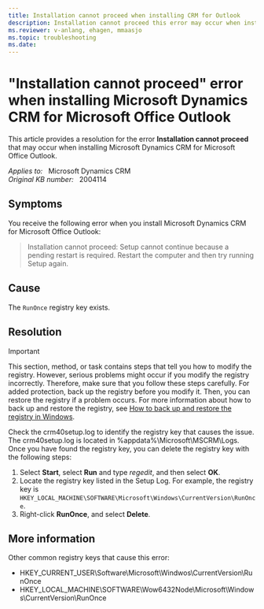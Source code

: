 ```yaml
---
title: Installation cannot proceed when installing CRM for Outlook
description: Installation cannot proceed this error may occur when installing Microsoft Dynamics CRM for Microsoft Office Outlook. Provides a resolution.
ms.reviewer: v-anlang, ehagen, mmaasjo
ms.topic: troubleshooting
ms.date: 
---
```

# "Installation cannot proceed" error when installing Microsoft Dynamics CRM for Microsoft Office Outlook

This article provides a resolution for the error **Installation cannot proceed** that may occur when installing Microsoft Dynamics CRM for Microsoft Office Outlook.

_Applies to:_ &nbsp; Microsoft Dynamics CRM  
_Original KB number:_ &nbsp; 2004114

## Symptoms

You receive the following error when you install Microsoft Dynamics CRM for Microsoft Office Outlook:

> Installation cannot proceed: Setup cannot continue because a pending restart is required. Restart the computer and then try running Setup again.

## Cause

The `RunOnce` registry key exists.

## Resolution

> [!IMPORTANT]
> This section, method, or task contains steps that tell you how to modify the registry. However, serious problems might occur if you modify the registry incorrectly. Therefore, make sure that you follow these steps carefully. For added protection, back up the registry before you modify it. Then, you can restore the registry if a problem occurs. For more information about how to back up and restore the registry, see [How to back up and restore the registry in Windows](https://support.microsoft.com/help/322756/).

Check the crm40setup.log to identify the registry key that causes the issue. The crm40setup.log is located in %appdata%\Microsoft\MSCRM\Logs. Once you have found the registry key, you can delete the registry key with the following steps:

1. Select **Start**, select **Run** and type *regedit*, and then select **OK**.
2. Locate the registry key listed in the Setup Log. For example, the registry key is `HKEY_LOCAL_MACHINE\SOFTWARE\Microsoft\Windows\CurrentVersion\RunOnce`.
3. Right-click **RunOnce**, and select **Delete**.

## More information

Other common registry keys that cause this error:

- HKEY_CURRENT_USER\Software\Microsoft\Windwos\CurrentVersion\RunOnce
- HKEY_LOCAL_MACHINE\SOFTWARE\Wow6432Node\Microsoft\Windows\CurrentVersion\RunOnce
